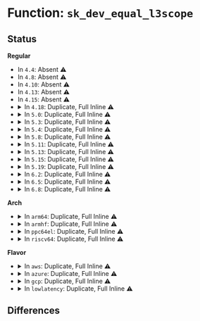 # Function: <code>sk_dev_equal_l3scope</code>

## Status
<b>Regular</b>
<ul>
<li>
In <code>4.4</code>: Absent ⚠️
</li>
<li>
In <code>4.8</code>: Absent ⚠️
</li>
<li>
In <code>4.10</code>: Absent ⚠️
</li>
<li>
In <code>4.13</code>: Absent ⚠️
</li>
<li>
In <code>4.15</code>: Absent ⚠️
</li>
<li>
<details>
<summary>In <code>4.18</code>: Duplicate, Full Inline ⚠️</summary>

**Collision:** Static Duplication

**Inline:** Full

**Transformation:** False

**Instances:**

```
In net/ipv6/tcp_ipv6.c (ffffffff81993524)
Location: include/net/sock.h:2429
Inline: True
Inline callers:
  - net/ipv6/tcp_ipv6.c:tcp_v6_connect
```
```
In net/ipv6/datagram.c (ffffffff81998577)
Location: include/net/sock.h:2429
Inline: True
Inline callers:
  - net/ipv6/datagram.c:__ip6_datagram_connect
```
</details>
</li>
<li>
<details>
<summary>In <code>5.0</code>: Duplicate, Full Inline ⚠️</summary>

**Collision:** Static Duplication

**Inline:** Full

**Transformation:** False

**Instances:**

```
In net/ipv6/ipv6_sockglue.c (ffffffff819b4ba9)
Location: include/net/sock.h:2560
Inline: True
```
```
In net/ipv6/tcp_ipv6.c (ffffffff819c98c2)
Location: include/net/sock.h:2560
Inline: True
Inline callers:
  - net/ipv6/tcp_ipv6.c:tcp_v6_connect
```
```
In net/ipv6/datagram.c (ffffffff819ce8cc)
Location: include/net/sock.h:2560
Inline: True
Inline callers:
  - net/ipv6/datagram.c:ip6_datagram_send_ctl
  - net/ipv6/datagram.c:ip6_datagram_send_ctl
  - net/ipv6/datagram.c:__ip6_datagram_connect
  - net/ipv6/datagram.c:__ip6_datagram_connect
```
</details>
</li>
<li>
<details>
<summary>In <code>5.3</code>: Duplicate, Full Inline ⚠️</summary>

**Collision:** Static Duplication

**Inline:** Full

**Transformation:** False

**Instances:**

```
In net/ipv6/ipv6_sockglue.c (ffffffff81a2383d)
Location: include/net/sock.h:2581
Inline: True
```
```
In net/ipv6/tcp_ipv6.c (ffffffff81a38386)
Location: include/net/sock.h:2581
Inline: True
Inline callers:
  - net/ipv6/tcp_ipv6.c:tcp_v6_connect
```
```
In net/ipv6/datagram.c (ffffffff81a3d570)
Location: include/net/sock.h:2581
Inline: True
Inline callers:
  - net/ipv6/datagram.c:ip6_datagram_send_ctl
  - net/ipv6/datagram.c:ip6_datagram_send_ctl
  - net/ipv6/datagram.c:__ip6_datagram_connect
  - net/ipv6/datagram.c:__ip6_datagram_connect
```
</details>
</li>
<li>
<details>
<summary>In <code>5.4</code>: Duplicate, Full Inline ⚠️</summary>

**Collision:** Static Duplication

**Inline:** Full

**Transformation:** False

**Instances:**

```
In net/ipv6/ipv6_sockglue.c (ffffffff81a5a1b3)
Location: include/net/sock.h:2602
Inline: True
```
```
In net/ipv6/tcp_ipv6.c (ffffffff81a6eece)
Location: include/net/sock.h:2602
Inline: True
Inline callers:
  - net/ipv6/tcp_ipv6.c:tcp_v6_connect
```
```
In net/ipv6/datagram.c (ffffffff81a741d0)
Location: include/net/sock.h:2602
Inline: True
Inline callers:
  - net/ipv6/datagram.c:ip6_datagram_send_ctl
  - net/ipv6/datagram.c:ip6_datagram_send_ctl
  - net/ipv6/datagram.c:__ip6_datagram_connect
  - net/ipv6/datagram.c:__ip6_datagram_connect
```
</details>
</li>
<li>
<details>
<summary>In <code>5.8</code>: Duplicate, Full Inline ⚠️</summary>

**Collision:** Static Duplication

**Inline:** Full

**Transformation:** False

**Instances:**

```
In net/ipv6/ipv6_sockglue.c (ffffffff81b528df)
Location: include/net/sock.h:2681
Inline: True
```
```
In net/ipv6/tcp_ipv6.c (ffffffff81b67b07)
Location: include/net/sock.h:2681
Inline: True
Inline callers:
  - net/ipv6/tcp_ipv6.c:tcp_v6_connect
```
```
In net/ipv6/datagram.c (ffffffff81b6e4d0)
Location: include/net/sock.h:2681
Inline: True
Inline callers:
  - net/ipv6/datagram.c:ip6_datagram_send_ctl
  - net/ipv6/datagram.c:ip6_datagram_send_ctl
  - net/ipv6/datagram.c:__ip6_datagram_connect
  - net/ipv6/datagram.c:__ip6_datagram_connect
```
</details>
</li>
<li>
<details>
<summary>In <code>5.11</code>: Duplicate, Full Inline ⚠️</summary>

**Collision:** Static Duplication

**Inline:** Full

**Transformation:** False

**Instances:**

```
In net/ipv6/ipv6_sockglue.c (ffffffff81b611ba)
Location: include/net/sock.h:2702
Inline: True
```
```
In net/ipv6/tcp_ipv6.c (ffffffff81b76326)
Location: include/net/sock.h:2702
Inline: True
Inline callers:
  - net/ipv6/tcp_ipv6.c:tcp_v6_connect
```
```
In net/ipv6/datagram.c (ffffffff81b7cf77)
Location: include/net/sock.h:2702
Inline: True
Inline callers:
  - net/ipv6/datagram.c:ip6_datagram_send_ctl
  - net/ipv6/datagram.c:ip6_datagram_send_ctl
  - net/ipv6/datagram.c:__ip6_datagram_connect
  - net/ipv6/datagram.c:__ip6_datagram_connect
```
</details>
</li>
<li>
<details>
<summary>In <code>5.13</code>: Duplicate, Full Inline ⚠️</summary>

**Collision:** Static Duplication

**Inline:** Full

**Transformation:** False

**Instances:**

```
In net/ipv6/ipv6_sockglue.c (ffffffff81b4f48b)
Location: include/net/sock.h:2738
Inline: True
```
```
In net/ipv6/tcp_ipv6.c (ffffffff81b64d57)
Location: include/net/sock.h:2738
Inline: True
Inline callers:
  - net/ipv6/tcp_ipv6.c:tcp_v6_connect
```
```
In net/ipv6/datagram.c (ffffffff81b6ba56)
Location: include/net/sock.h:2738
Inline: True
Inline callers:
  - net/ipv6/datagram.c:ip6_datagram_send_ctl
  - net/ipv6/datagram.c:ip6_datagram_send_ctl
  - net/ipv6/datagram.c:__ip6_datagram_connect
  - net/ipv6/datagram.c:__ip6_datagram_connect
```
</details>
</li>
<li>
<details>
<summary>In <code>5.15</code>: Duplicate, Full Inline ⚠️</summary>

**Collision:** Static Duplication

**Inline:** Full

**Transformation:** False

**Instances:**

```
In net/ipv6/ipv6_sockglue.c (ffffffff81c16764)
Location: include/net/sock.h:2798
Inline: True
```
```
In net/ipv6/tcp_ipv6.c (ffffffff81c2cf82)
Location: include/net/sock.h:2798
Inline: True
Inline callers:
  - net/ipv6/tcp_ipv6.c:tcp_v6_connect
```
```
In net/ipv6/datagram.c (ffffffff81c338b6)
Location: include/net/sock.h:2798
Inline: True
Inline callers:
  - net/ipv6/datagram.c:ip6_datagram_send_ctl
  - net/ipv6/datagram.c:ip6_datagram_send_ctl
  - net/ipv6/datagram.c:__ip6_datagram_connect
  - net/ipv6/datagram.c:__ip6_datagram_connect
```
</details>
</li>
<li>
<details>
<summary>In <code>5.19</code>: Duplicate, Full Inline ⚠️</summary>

**Collision:** Static Duplication

**Inline:** Full

**Transformation:** False

**Instances:**

```
In net/ipv6/ipv6_sockglue.c (ffffffff81db20c6)
Location: include/net/sock.h:2908
Inline: True
```
```
In net/ipv6/tcp_ipv6.c (ffffffff81dca346)
Location: include/net/sock.h:2908
Inline: True
Inline callers:
  - net/ipv6/tcp_ipv6.c:tcp_v6_connect
```
```
In net/ipv6/datagram.c (ffffffff81dd10e2)
Location: include/net/sock.h:2908
Inline: True
Inline callers:
  - net/ipv6/datagram.c:ip6_datagram_send_ctl
  - net/ipv6/datagram.c:__ip6_datagram_connect
```
</details>
</li>
<li>
<details>
<summary>In <code>6.2</code>: Duplicate, Full Inline ⚠️</summary>

**Collision:** Static Duplication

**Inline:** Full

**Transformation:** False

**Instances:**

```
In net/ipv6/ipv6_sockglue.c (ffffffff81f808cf)
Location: include/net/sock.h:2954
Inline: True
Inline callers:
  - net/ipv6/ipv6_sockglue.c:do_ipv6_setsockopt
```
```
In net/ipv6/tcp_ipv6.c (ffffffff81f9b369)
Location: include/net/sock.h:2954
Inline: True
Inline callers:
  - net/ipv6/tcp_ipv6.c:tcp_v6_connect
```
```
In net/ipv6/datagram.c (ffffffff81fa24bc)
Location: include/net/sock.h:2954
Inline: True
Inline callers:
  - net/ipv6/datagram.c:ip6_datagram_send_ctl
  - net/ipv6/datagram.c:__ip6_datagram_connect
```
</details>
</li>
<li>
<details>
<summary>In <code>6.5</code>: Duplicate, Full Inline ⚠️</summary>

**Collision:** Static Duplication

**Inline:** Full

**Transformation:** False

**Instances:**

```
In net/ipv6/ipv6_sockglue.c (ffffffff81fe0dde)
Location: include/net/sock.h:2942
Inline: True
Inline callers:
  - net/ipv6/ipv6_sockglue.c:do_ipv6_setsockopt
```
```
In net/ipv6/tcp_ipv6.c (ffffffff81ffc770)
Location: include/net/sock.h:2942
Inline: True
Inline callers:
  - net/ipv6/tcp_ipv6.c:tcp_v6_connect
```
```
In net/ipv6/datagram.c (ffffffff82002d53)
Location: include/net/sock.h:2942
Inline: True
Inline callers:
  - net/ipv6/datagram.c:ip6_datagram_send_ctl
  - net/ipv6/datagram.c:__ip6_datagram_connect
```
</details>
</li>
<li>
<details>
<summary>In <code>6.8</code>: Duplicate, Full Inline ⚠️</summary>

**Collision:** Static Duplication

**Inline:** Full

**Transformation:** False

**Instances:**

```
In net/ipv6/ipv6_sockglue.c (ffffffff820af2ed)
Location: include/net/sock.h:2956
Inline: True
Inline callers:
  - net/ipv6/ipv6_sockglue.c:do_ipv6_setsockopt
```
```
In net/ipv6/tcp_ipv6.c (ffffffff820c9aa8)
Location: include/net/sock.h:2956
Inline: True
Inline callers:
  - net/ipv6/tcp_ipv6.c:tcp_v6_connect
```
```
In net/ipv6/datagram.c (ffffffff820d1d2a)
Location: include/net/sock.h:2956
Inline: True
Inline callers:
  - net/ipv6/datagram.c:ip6_datagram_send_ctl
  - net/ipv6/datagram.c:__ip6_datagram_connect
```
</details>
</li>
</ul>
<b>Arch</b>
<ul>
<li>
<details>
<summary>In <code>arm64</code>: Duplicate, Full Inline ⚠️</summary>

**Collision:** Static Duplication

**Inline:** Full

**Transformation:** False

**Instances:**

```
In net/ipv6/ipv6_sockglue.c (ffff800010d1e7f0)
Location: include/net/sock.h:2602
Inline: True
```
```
In net/ipv6/tcp_ipv6.c (ffff800010d37760)
Location: include/net/sock.h:2602
Inline: True
Inline callers:
  - net/ipv6/tcp_ipv6.c:tcp_v6_connect
```
```
In net/ipv6/datagram.c (ffff800010d3cc2c)
Location: include/net/sock.h:2602
Inline: True
Inline callers:
  - net/ipv6/datagram.c:ip6_datagram_send_ctl
  - net/ipv6/datagram.c:ip6_datagram_send_ctl
  - net/ipv6/datagram.c:__ip6_datagram_connect
  - net/ipv6/datagram.c:__ip6_datagram_connect
```
</details>
</li>
<li>
<details>
<summary>In <code>armhf</code>: Duplicate, Full Inline ⚠️</summary>

**Collision:** Static Duplication

**Inline:** Full

**Transformation:** False

**Instances:**

```
In net/ipv6/ipv6_sockglue.c (c0e2320c)
Location: include/net/sock.h:2602
Inline: True
```
```
In net/ipv6/tcp_ipv6.c (c0e39adc)
Location: include/net/sock.h:2602
Inline: True
Inline callers:
  - net/ipv6/tcp_ipv6.c:tcp_v6_connect
```
```
In net/ipv6/datagram.c (c0e3fe88)
Location: include/net/sock.h:2602
Inline: True
Inline callers:
  - net/ipv6/datagram.c:ip6_datagram_send_ctl
  - net/ipv6/datagram.c:ip6_datagram_send_ctl
  - net/ipv6/datagram.c:__ip6_datagram_connect
  - net/ipv6/datagram.c:__ip6_datagram_connect
```
</details>
</li>
<li>
<details>
<summary>In <code>ppc64el</code>: Duplicate, Full Inline ⚠️</summary>

**Collision:** Static Duplication

**Inline:** Full

**Transformation:** False

**Instances:**

```
In net/ipv6/ipv6_sockglue.c (c000000000e4da7c)
Location: include/net/sock.h:2602
Inline: True
```
```
In net/ipv6/tcp_ipv6.c (c000000000e69dd4)
Location: include/net/sock.h:2602
Inline: True
Inline callers:
  - net/ipv6/tcp_ipv6.c:tcp_v6_connect
```
```
In net/ipv6/datagram.c (c000000000e70794)
Location: include/net/sock.h:2602
Inline: True
Inline callers:
  - net/ipv6/datagram.c:ip6_datagram_send_ctl
  - net/ipv6/datagram.c:ip6_datagram_send_ctl
  - net/ipv6/datagram.c:__ip6_datagram_connect
  - net/ipv6/datagram.c:__ip6_datagram_connect
```
</details>
</li>
<li>
<details>
<summary>In <code>riscv64</code>: Duplicate, Full Inline ⚠️</summary>

**Collision:** Static Duplication

**Inline:** Full

**Transformation:** False

**Instances:**

```
In net/ipv6/ipv6_sockglue.c (ffffffe00086129c)
Location: include/net/sock.h:2602
Inline: True
```
```
In net/ipv6/tcp_ipv6.c (ffffffe000874b68)
Location: include/net/sock.h:2602
Inline: True
Inline callers:
  - net/ipv6/tcp_ipv6.c:tcp_v6_connect
```
```
In net/ipv6/datagram.c (ffffffe0008791aa)
Location: include/net/sock.h:2602
Inline: True
Inline callers:
  - net/ipv6/datagram.c:ip6_datagram_send_ctl
  - net/ipv6/datagram.c:ip6_datagram_send_ctl
  - net/ipv6/datagram.c:__ip6_datagram_connect
  - net/ipv6/datagram.c:__ip6_datagram_connect
```
</details>
</li>
</ul>
<b>Flavor</b>
<ul>
<li>
<details>
<summary>In <code>aws</code>: Duplicate, Full Inline ⚠️</summary>

**Collision:** Static Duplication

**Inline:** Full

**Transformation:** False

**Instances:**

```
In net/ipv6/ipv6_sockglue.c (ffffffff819f9843)
Location: include/net/sock.h:2602
Inline: True
```
```
In net/ipv6/tcp_ipv6.c (ffffffff81a0e55e)
Location: include/net/sock.h:2602
Inline: True
Inline callers:
  - net/ipv6/tcp_ipv6.c:tcp_v6_connect
```
```
In net/ipv6/datagram.c (ffffffff81a13860)
Location: include/net/sock.h:2602
Inline: True
Inline callers:
  - net/ipv6/datagram.c:ip6_datagram_send_ctl
  - net/ipv6/datagram.c:ip6_datagram_send_ctl
  - net/ipv6/datagram.c:__ip6_datagram_connect
  - net/ipv6/datagram.c:__ip6_datagram_connect
```
</details>
</li>
<li>
<details>
<summary>In <code>azure</code>: Duplicate, Full Inline ⚠️</summary>

**Collision:** Static Duplication

**Inline:** Full

**Transformation:** False

**Instances:**

```
In net/ipv6/ipv6_sockglue.c (ffffffff819b6603)
Location: include/net/sock.h:2602
Inline: True
```
```
In net/ipv6/tcp_ipv6.c (ffffffff819cb31e)
Location: include/net/sock.h:2602
Inline: True
Inline callers:
  - net/ipv6/tcp_ipv6.c:tcp_v6_connect
```
```
In net/ipv6/datagram.c (ffffffff819d0620)
Location: include/net/sock.h:2602
Inline: True
Inline callers:
  - net/ipv6/datagram.c:ip6_datagram_send_ctl
  - net/ipv6/datagram.c:ip6_datagram_send_ctl
  - net/ipv6/datagram.c:__ip6_datagram_connect
  - net/ipv6/datagram.c:__ip6_datagram_connect
```
</details>
</li>
<li>
<details>
<summary>In <code>gcp</code>: Duplicate, Full Inline ⚠️</summary>

**Collision:** Static Duplication

**Inline:** Full

**Transformation:** False

**Instances:**

```
In net/ipv6/ipv6_sockglue.c (ffffffff81a642c3)
Location: include/net/sock.h:2602
Inline: True
```
```
In net/ipv6/tcp_ipv6.c (ffffffff81a78fde)
Location: include/net/sock.h:2602
Inline: True
Inline callers:
  - net/ipv6/tcp_ipv6.c:tcp_v6_connect
```
```
In net/ipv6/datagram.c (ffffffff81a7e2e0)
Location: include/net/sock.h:2602
Inline: True
Inline callers:
  - net/ipv6/datagram.c:ip6_datagram_send_ctl
  - net/ipv6/datagram.c:ip6_datagram_send_ctl
  - net/ipv6/datagram.c:__ip6_datagram_connect
  - net/ipv6/datagram.c:__ip6_datagram_connect
```
</details>
</li>
<li>
<details>
<summary>In <code>lowlatency</code>: Duplicate, Full Inline ⚠️</summary>

**Collision:** Static Duplication

**Inline:** Full

**Transformation:** False

**Instances:**

```
In net/ipv6/ipv6_sockglue.c (ffffffff81a707c4)
Location: include/net/sock.h:2602
Inline: True
```
```
In net/ipv6/tcp_ipv6.c (ffffffff81a8577b)
Location: include/net/sock.h:2602
Inline: True
Inline callers:
  - net/ipv6/tcp_ipv6.c:tcp_v6_connect
```
```
In net/ipv6/datagram.c (ffffffff81a8ab61)
Location: include/net/sock.h:2602
Inline: True
Inline callers:
  - net/ipv6/datagram.c:ip6_datagram_send_ctl
  - net/ipv6/datagram.c:ip6_datagram_send_ctl
  - net/ipv6/datagram.c:__ip6_datagram_connect
  - net/ipv6/datagram.c:__ip6_datagram_connect
```
</details>
</li>
</ul>

## Differences
